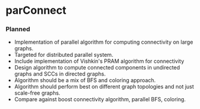 parConnect
==========

### Planned

- Implementation of parallel algorithm for computing connectivity on large graphs.
- Targeted for distributed parallel system.
- Include implementation of Vishkin's PRAM algorithm for connectivity 
- Design algorithm to compute connected components in undirected graphs and SCCs in directed graphs. 
- Algorithm should be a mix of BFS and coloring approach.
- Algorithm should perform best on different graph topologies and not just scale-free graphs.
- Compare against boost connectivity algorithm, parallel BFS, coloring. 

